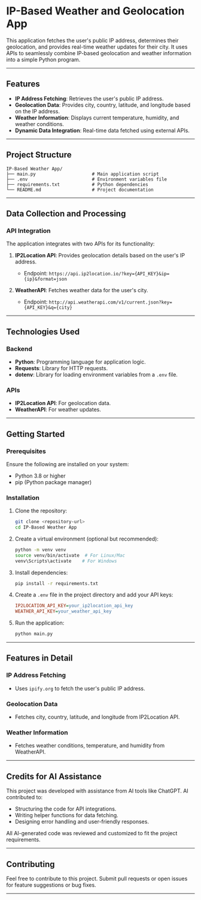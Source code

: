 # IP-Based Weather and Geolocation App

This application fetches the user's public IP address, determines their geolocation, and provides real-time weather updates for their city. It uses APIs to seamlessly combine IP-based geolocation and weather information into a simple Python program.

---

## Features

- **IP Address Fetching**: Retrieves the user's public IP address.
- **Geolocation Data**: Provides city, country, latitude, and longitude based on the IP address.
- **Weather Information**: Displays current temperature, humidity, and weather conditions.
- **Dynamic Data Integration**: Real-time data fetched using external APIs.

---

## Project Structure

```
IP-Based Weather App/
├── main.py                     # Main application script
├── .env                        # Environment variables file
├── requirements.txt            # Python dependencies
└── README.md                   # Project documentation
```

---

## Data Collection and Processing

### API Integration
The application integrates with two APIs for its functionality:

1. **IP2Location API**: Provides geolocation details based on the user's IP address.
   - Endpoint: `https://api.ip2location.io/?key={API_KEY}&ip={ip}&format=json`

2. **WeatherAPI**: Fetches weather data for the user's city.
   - Endpoint: `http://api.weatherapi.com/v1/current.json?key={API_KEY}&q={city}`

---

## Technologies Used

### Backend
- **Python**: Programming language for application logic.
- **Requests**: Library for HTTP requests.
- **dotenv**: Library for loading environment variables from a `.env` file.

### APIs
- **IP2Location API**: For geolocation data.
- **WeatherAPI**: For weather updates.

---

## Getting Started

### Prerequisites
Ensure the following are installed on your system:
- Python 3.8 or higher
- pip (Python package manager)

### Installation

1. Clone the repository:
   ```bash
   git clone <repository-url>
   cd IP-Based Weather App
   ```

2. Create a virtual environment (optional but recommended):
   ```bash
   python -m venv venv
   source venv/bin/activate  # For Linux/Mac
   venv\Scripts\activate    # For Windows
   ```

3. Install dependencies:
   ```bash
   pip install -r requirements.txt
   ```

4. Create a `.env` file in the project directory and add your API keys:
   ```ini
   IP2LOCATION_API_KEY=your_ip2location_api_key
   WEATHER_API_KEY=your_weather_api_key
   ```

5. Run the application:
   ```bash
   python main.py
   ```

---

## Features in Detail

### IP Address Fetching
- Uses `ipify.org` to fetch the user's public IP address.

### Geolocation Data
- Fetches city, country, latitude, and longitude from IP2Location API.

### Weather Information
- Fetches weather conditions, temperature, and humidity from WeatherAPI.

---

## Credits for AI Assistance

This project was developed with assistance from AI tools like ChatGPT. AI contributed to:
- Structuring the code for API integrations.
- Writing helper functions for data fetching.
- Designing error handling and user-friendly responses.

All AI-generated code was reviewed and customized to fit the project requirements.

---

## Contributing

Feel free to contribute to this project. Submit pull requests or open issues for feature suggestions or bug fixes.

---
